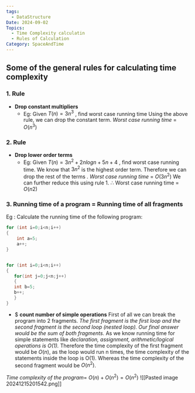 ```yaml
---
tags:
  - DataStructure
Date: 2024-09-02
Topics:
  - Time Complexity calculatin
  - Rules of Calculation
Category: SpaceAndTime
---
```


## Some of the general rules for calculating time complexity

### 1. Rule
- **Drop constant multipliers**
	- Eg:
		Given $T(n) = 3n^3$ , find worst case running time Using the above rule, we can drop the constant term. 
		*Worst case running time* = $O(n^3)$
### 2. Rule
- **Drop lower order terms**
	- Eg:
		Given $T(n) = 3n^2 + 2nlogn + 5n+4$ , find worst case running time.
		We know that $3n^2$ is the highest order term. Therefore we can drop the rest of the terms .
		*Worst case running time* = $O(3n^2)$
		We can further reduce this using rule 1.
		∴ Worst case running time = $O(n2 )$
### 3. Running time of a program = Running time of all fragments
Eg : Calculate the running time of the following program:
```cpp
for (int i=0;i<n;i++)
{
    int a=5;
    a++;
}


for (int i=0;i<n;i++)
{
   for(int j=0;j<n;j++)
   {
   int b=5;
   b++;
   }
}
```
- $ **count number of simple operations**
First of all we can break the program into 2 fragments. *The first fragment is the first loop and the second fragment is the second loop (nested loop). Our final answer would be the sum of both fragments.*
As we know running time for simple statements like *declaration, assignment, arithmetic/logical operations is O(1).*
Therefore the time complexity of the first fragment would be $O(n)$, as the loop would run n times, the time complexity of the statements inside the loop is O(1).
Whereas the time complexity of the second fragment would be $O(n^2)$.

*Time complexity of the program*= $O(n) + O(n^2) = O(n^2)$
![[Pasted image 20241215201542.png]]